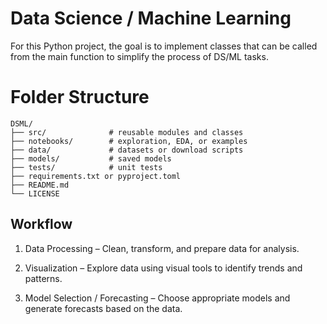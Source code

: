# Data Science / Machine Learning

For this Python project, the goal is to implement classes that can be
called from the main function to simplify the process of DS/ML tasks.


# Folder Structure
```plaintext
DSML/
├── src/              # reusable modules and classes
├── notebooks/        # exploration, EDA, or examples
├── data/             # datasets or download scripts
├── models/           # saved models
├── tests/            # unit tests
├── requirements.txt or pyproject.toml
├── README.md
└── LICENSE
```


## Workflow

1. Data Processing – Clean, transform, and prepare data for analysis.

2. Visualization – Explore data using visual tools to identify trends and patterns.

3. Model Selection / Forecasting – Choose appropriate models and generate forecasts based on the data.

